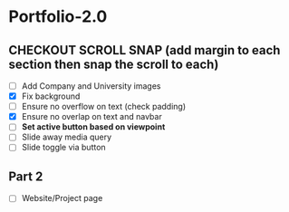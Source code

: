 # Portfolio-2.0
## CHECKOUT SCROLL SNAP (add margin to each section then snap the scroll to each)

- [ ] Add Company and University images
- [x] Fix background
- [ ] Ensure no overflow on text (check padding)
- [x] Ensure no overlap on text and navbar
- [ ] **Set active button based on viewpoint**
- [ ] Slide away media query
- [ ] Slide toggle via button

## Part 2
- [ ] Website/Project page
